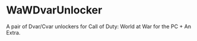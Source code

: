 # WaWDvarUnlocker
A pair of Dvar/Cvar unlockers for Call of Duty: World at War for the PC + An Extra.
